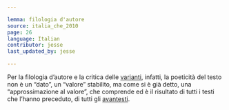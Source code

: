 ```yaml
---

lemma: filologia d'autore
source: italia_che_2010
page: 26
language: Italian
contributor: jesse
last_updated_by: jesse

---
```


Per la filologia d’autore e la critica delle [varianti](variant.html), infatti, la poeticità del testo non è un “dato”, un “valore” stabilito, ma come si è già detto, una “approssimazione al valore”, che comprende ed è il risultato di tutti i testi che l’hanno preceduto, di tutti gli [avantesti](avantTexte.html).
